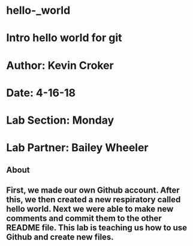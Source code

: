 # hello-_world
# Intro hello world for git 

# Author: Kevin Croker
# Date: 4-16-18
# Lab Section: Monday
# Lab Partner: Bailey Wheeler

## About

## First, we made our own Github account. After this, we then created a new respiratory called hello world. Next we were able to make new comments and commit them to the other README file. This lab is teaching us how to use Github and create new files. 
